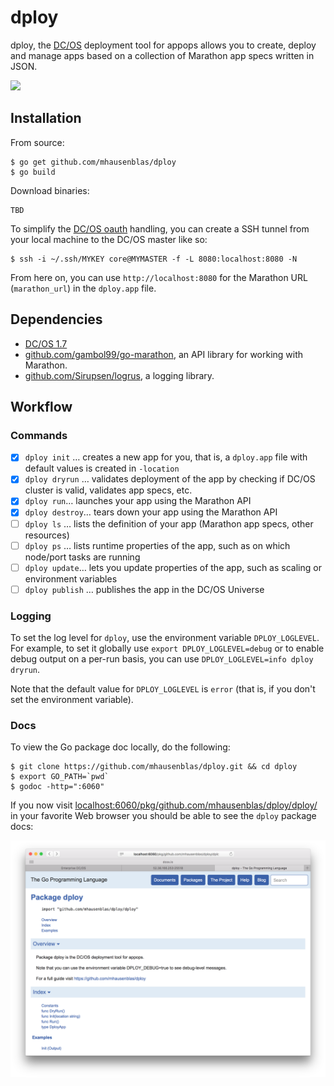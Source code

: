 # dploy

dploy, the [DC/OS](https://dcos.io) deployment tool for appops allows you to create, deploy and manage apps based on a collection of Marathon app specs written in JSON.

<a href="https://asciinema.org/a/44075?autoplay=1"><img src="https://asciinema.org/a/44075.png" /></a>

## Installation

From source:

    $ go get github.com/mhausenblas/dploy
    $ go build

Download binaries:

    TBD

To simplify the [DC/OS oauth](https://dcos.io/docs/1.7/administration/security/) handling, you can create a SSH tunnel from your local machine to the DC/OS master like so:

    $ ssh -i ~/.ssh/MYKEY core@MYMASTER -f -L 8080:localhost:8080 -N

From here on, you can use `http://localhost:8080` for the Marathon URL (`marathon_url`) in the `dploy.app` file.

## Dependencies

- [DC/OS 1.7](https://dcos.io/releases/1.7.0/)
- [github.com/gambol99/go-marathon](https://github.com/gambol99/go-marathon), an API library for working with Marathon.
- [github.com/Sirupsen/logrus](https://github.com/Sirupsen/logrus), a logging library.

## Workflow

### Commands

- [x] `dploy init` … creates a new app for you, that is, a `dploy.app` file with default values is created in `-location`
- [x] `dploy dryrun` … validates deployment of the app by checking if DC/OS cluster is valid, validates app specs, etc.
- [x] `dploy run`… launches your app using the Marathon API
- [x] `dploy destroy`… tears down your app using the Marathon API
- [ ] `dploy ls` … lists the definition of your app (Marathon app specs, other resources)
- [ ] `dploy ps` … lists runtime properties of the app, such as on which node/port tasks are running
- [ ] `dploy update`… lets you update properties of the app, such as scaling or environment variables
- [ ] `dploy publish` … publishes the app in the DC/OS Universe

### Logging

To set the log level for `dploy`, use the environment variable `DPLOY_LOGLEVEL`. For example, to set it globally use `export DPLOY_LOGLEVEL=debug` or to enable debug output on a per-run basis, you can use `DPLOY_LOGLEVEL=info dploy dryrun`.

Note that the default value for `DPLOY_LOGLEVEL` is `error` (that is, if you don't set the environment variable).

### Docs

To view the Go package doc locally, do the following:


    $ git clone https://github.com/mhausenblas/dploy.git && cd dploy
    $ export GO_PATH=`pwd`
    $ godoc -http=":6060"

If you now visit [localhost:6060/pkg/github.com/mhausenblas/dploy/dploy/](http://localhost:6060/pkg/github.com/mhausenblas/dploy/dploy/) in your favorite Web browser you should be able to see the `dploy` package docs:

![Docs for dploy](img/dploy_godocs.png)